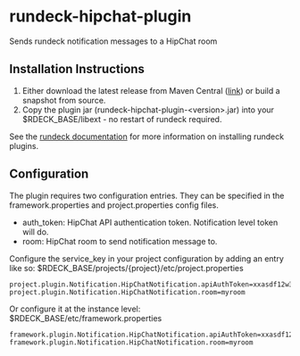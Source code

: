 rundeck-hipchat-plugin
======================

Sends rundeck notification messages to a HipChat room

Installation Instructions
-------------------------

1. Either download the latest release from Maven Central 
([link](http://search.maven.org/#search%7Cga%7C1%7Crundeck-hipchat-plugin)) or build a snapshot from source. 
2. Copy the plugin jar (rundeck-hipchat-plugin-\<version\>.jar) into your $RDECK_BASE/libext - no restart of rundeck required. 

See the [rundeck documentation](http://rundeck.org/docs/manual/plugins.html#installing-plugins) for more 
information on installing rundeck plugins.

## Configuration

The plugin requires two configuration entries. They can be specified in the framework.properties and project.properties config files. 

* auth_token: HipChat API authentication token. Notification level token will do.
* room: HipChat room to send notification message to.

Configure the service_key in your project configuration by
adding an entry like so: $RDECK_BASE/projects/{project}/etc/project.properties

    project.plugin.Notification.HipChatNotification.apiAuthToken=xxasdf12w354123dsf
    project.plugin.Notification.HipChatNotification.room=myroom

Or configure it at the instance level: $RDECK_BASE/etc/framework.properties

    framework.plugin.Notification.HipChatNotification.apiAuthToken=xxasdf12w354123dsf
    framework.plugin.Notification.HipChatNotification.room=myroom
